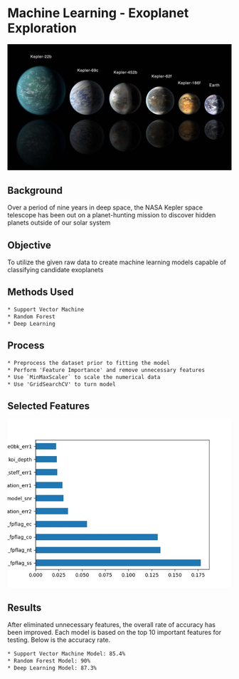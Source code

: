 # Machine Learning - Exoplanet Exploration

![exoplanets.jpg](Images/exoplanets.jpg)

## Background

Over a period of nine years in deep space, the NASA Kepler space telescope has been out on a planet-hunting mission to discover hidden planets outside of our solar system

## Objective

To utilize the given raw data to create machine learning models capable of classifying candidate exoplanets 

## Methods Used 

	* Support Vector Machine
	* Random Forest
	* Deep Learning

## Process

	* Preprocess the dataset prior to fitting the model
	* Perform 'Feature Importance' and remove unnecessary features
	* Use `MinMaxScaler` to scale the numerical data
	* Use 'GridSearchCV' to turn model

## Selected Features 

![features.jpg](Images/features.jpg)


## Results

After eliminated unnecessary features, the overall rate of accuracy has been improved. Each model is based on the top 10 important features for testing.  Below is the accuracy rate. 

	* Support Vector Machine Model: 85.4%
	* Random Forest Model: 90%
	* Deep Learning Model: 87.3%


	 



